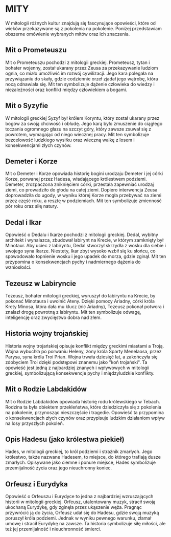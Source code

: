 # MITY

W mitologii różnych kultur znajdują się fascynujące opowieści, które od wieków przekazywane są z pokolenia na pokolenie. Poniżej przedstawiam obszerne omówienie wybranych mitów oraz ich znaczenia.

## Mit o Prometeuszu

Mit o Prometeuszu pochodzi z mitologii greckiej. Prometeusz, tytan i bohater wojenny, został ukarany przez Zeusa za przekazywanie ludziom ognia, co miało umożliwić im rozwój cywilizacji. Jego kara polegała na przywiązaniu do skały, gdzie codziennie orzeł zjadał jego wątrobę, która nocą odnawiała się. Mit ten symbolizuje dążenie człowieka do wiedzy i niezależności oraz konflikt między człowiekiem a bogami.

## Mit o Syzyfie

W mitologii greckiej Syzyf był królem Koryntu, który został ukarany przez bogów za swoją chciwość i obłudę. Jego karą było zmuszenie do ciągłego toczania ogromnego głazu na szczyt góry, który zawsze zsuwał się z powrotem, wymagając od niego wiecznej pracy. Mit ten symbolizuje bezcelowość ludzkiego wysiłku oraz wieczną walkę z losem i konsekwencjami złych czynów.

## Demeter i Korze

Mit o Demeter i Korze opowiada historię bogini urodzaju Demeter i jej córki Korze, porwanej przez Hadesa, władającego królestwem podziemi. Demeter, zrozpaczona zniknięciem córki, przestała zapewniać urodzaj ziemi, co prowadziło do głodu na całej ziemi. Dopiero interwencja Zeusa doprowadziła do ugody, w wyniku której Korze mogła przebywać na ziemi przez część roku, a resztę w podziemiach. Mit ten symbolizuje zmienność pór roku oraz siłę natury.

## Dedal i Ikar

Opowieść o Dedalu i Ikarze pochodzi z mitologii greckiej. Dedal, wybitny architekt i wynalazca, zbudował labirynt na Krecie, w którym zamknięty był Minotaur. Aby uciec z labiryntu, Dedal stworzył skrzydła z wosku dla siebie i swojego syna Ikarze. Niestety, Ikar zbyt wysoko wzbił się ku słońcu, co spowodowało topnienie wosku i jego upadek do morza, gdzie zginął. Mit ten przypomina o konsekwencjach pychy i nadmiernego dążenia do wzniosłości.

## Tezeusz w Labiryncie

Tezeusz, bohater mitologii greckiej, wyruszył do labiryntu na Krecie, by pokonać Minotaura i uwolnić Ateny. Dzięki pomocy Ariadny, córki króla Krety Minosa, która dała mu klucz (nić Ariadny), Tezeusz pokonał potwora i znalazł drogę powrotną z labiryntu. Mit ten symbolizuje odwagę, inteligencję oraz zwycięstwo dobra nad złem.

## Historia wojny trojańskiej

Historia wojny trojańskiej opisuje konflikt między greckimi miastami a Troją. Wojna wybuchła po porwaniu Heleny, żony króla Sparty Menelaosa, przez Parysa, syna króla Troi Prian. Wojna trwała dziesięć lat, a zakończyła się zdobyciem Troi dzięki podstępowi znanemu jako "koń trojański". Ta opowieść jest jedną z najbardziej znanych i wpływowych w mitologii greckiej, symbolizującą konsekwencje pychy i międzyludzkie konflikty.

## Mit o Rodzie Labdakidów

Mit o Rodzie Labdakidów opowiada historię rodu królewskiego w Tebach. Rodzina ta była obiektem przekleństwa, które dziedziczyła się z pokolenia na pokolenie, przynosząc nieszczęście i tragedie. Opowieść ta przypomina o konsekwencjach złych czynów oraz przypisuje ludzkim działaniom wpływ na losy przyszłych pokoleń.

## Opis Hadesu (jako królestwa piekieł)

Hades, w mitologii greckiej, to król podziemi i strażnik zmarłych. Jego królestwo, także nazwane Hadesem, to miejsce, do którego trafiają dusze zmarłych. Opisywane jako ciemne i ponure miejsce, Hades symbolizuje przemijalność życia oraz jego nieuchronny koniec.

## Orfeusz i Eurydyka

Opowieść o Orfeuszu i Eurydyce to jedna z najbardziej wzruszających historii w mitologii greckiej. Orfeusz, utalentowany muzyk, stracił swoją ukochaną Eurydykę, gdy zginęła przez ukąszenie węża. Pragnąc przywrócić ją do życia, Orfeusz udał się do Hadesu, gdzie swoją muzyką poruszył króla podziemi. Jednak w wyniku pewnego warunku, złamał umowę i stracił Eurydykę na zawsze. Ta historia symbolizuje siłę miłości, ale też jej przemijalność i nieuchronność śmierci.


